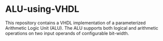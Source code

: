 # ALU-using-VHDL
This repository contains a VHDL implementation of a parameterized Arithmetic Logic Unit (ALU). The ALU supports both logical and arithmetic operations on two input operands of configurable bit-width.
